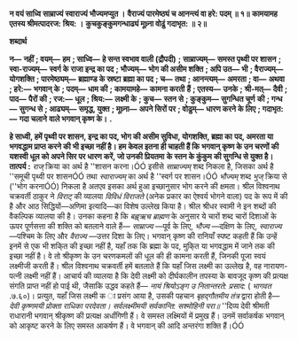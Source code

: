 **न वयं साध्वि साम्राज्यं स्वाराज्यं भौज्यमप्युत ।** **वैराज्यं पारमेष्ठ्यं च आनन्त्यं वा हरे: पदम् ॥ १॥** **कामयामह एतस्य श्रीमत्पादरज: श्रिय: ।** **कुचकुङ्कुमगन्धाढ्यं मूध्र्ना वोढुं गदाभृत: ॥ २॥** 

**शब्दार्थ** 

**न—** **नहीं** **; वयम्—** **हम** **; साध्वि—** **हे सन्त स्वभाव वाली (द्रौपदी)** **; साम्राज्यम्—** **समस्त पृथ्वी पर शासन** **; स्वा-राज्यम्—** **स्वर्ग के** **राजा इन्द्र का पद** **; भौज्यम्—** **भोग की असीम शक्ति** **; अपि उत—** **भी** **; वैराज्यम्—** **योगशक्ति** **; पारमेष्ठ्यम्—** **ब्रह्माण्ड के स्रष्टा** **ब्रह्मा का पद** **; च—** **तथा** **; आनन्त्यम्—** **अमरता** **; वा—** **अथवा** **; हरे:—** **भगवान् के** **; पदम्—** **धाम की** **; कामयामहे—** **कामना करती** **हैं** **; एतस्य—** **उनके** **; श्री-मत्—** **दैवी** **; पाद—** **पैरों की** **; रज:—** **धूल** **; श्रिय:—** **लक्ष्मी के** **; कुच—** **स्तन से** **; कुङ्कुम—** **सुगन्धित चूर्ण** **की** **; गन्ध—** **सुगन्ध से** **; आढ्यम्—** **समृद्ध, युक्त** **; मूध्र्ना—** **अपने सिरों पर** **; वोढुम्—** **धारण करने के लिए** **; गदाभृत:—** **गदा चलाने** **वाले भगवान् कृष्ण के।** **.** 

**हे साध्वी, हमें पृथ्वी पर शासन, इन्द्र का पद, भोग की असीम सुविधा, योगशक्ति, ब्रह्मा का** **पद, अमरता या भगवद्धाम प्राप्त करने की भी इच्छा नहीं है। हम केवल इतना ही चाहती हैं कि** **भगवान् कृष्ण के उन चरणों की यशस्वी धूल को अपने सिर पर धारण करें, जो उनकी प्रियतमा** **के स्तन के कुंकुम की सुगन्धि से युक्त है।** **तात्पर्य :** *राज्* क्रिया का अर्थ है ''शासन करना।ÓÓ इसीसे *साम्राज्यम्* शब्द निकला है, जिसका अर्थ है ''समूची पृथ्वी पर शासनÓÓ तथा *स्वाराज्यम्* का अर्थ है ''स्वर्ग पर शासन।ÓÓ *भौज्यम्* शब्द *भुज्*  क्रिया से (''भोग करनाÓÓ) निकला है अतएव इसका अर्थ हुआ इच्छानुसार भोग करने की क्षमता। श्रील विश्वनाथ चक्रवर्ती ठाकुर ने *विराट्* की व्यालया *विविधं विराजते* (अनेक प्रकार का ऐश्वर्य भोगने वाला) पद के रूप में की है और आठ सिद्धियों—अणिमा इत्यादि—का विशेष उल्लेख किया है। श्रील श्रीधर स्वामी ने इन शब्दों की वैकल्पिक व्यालया की है। उनका कहना है कि *बह्व्ऋच* *ब्राह्मण* के अनुसार ये चारों शब्द चारों दिशाओं के ऊपर पूर्णसत्ता की शक्ति को बतलाने वाले हैं— *साम्राज्य* —पूर्व के लिए, *भौज्य* —दक्षिण के लिए, *स्वाराज्य* —पश्चिम के लिए और *वैराज्य* —उत्तर दिशा के लिए। भगवान् कृष्ण की रानियाँ स्पष्ट कहती हैं कि उन्हें इनमें से एक भी शकि्त की इच्छा नहीं है, यहाँ तक कि ब्रह्मा के पद, मुकि्त या भगवद्धाम में जाने तक की इच्छा नहीं है। वे तो श्रीकृष्ण के उन चरणकमलों की धूल की ही कामना करती हैं, जिनकी पूजा स्वयं लक्ष्मीजी करती हैं। श्रील विश्वनाथ चक्रवर्ती हमें बतलाते हैं कि यहाँ जिस लक्ष्मी का उल्लेख है, वह नारायण-पत्नी लक्ष्मी नहीं हैं। आचार्य की व्यालया है कि देवी लक्ष्मी को दीर्घकालीन तपस्या के बावजूद कृष्ण की प्रत्यक्ष संगति प्राप्त नहीं हो पाई थी, जैसाकि उद्धव कहते हैं— *नायं श्रियोऽङ्ग उ नितान्तरते: प्रसाद:* ( *भागवत*  .७.६०)। प्रत्युत, यहाँ जिस लक्ष्मी क ा प्रसंग आया है, उसकी पहचान *बृहद्गौतमीय तंत्र* द्वारा होती है— *देवी कृष्णमयी प्रोक्ता राधिका परदेवता।* *सर्वलक्ष्मीमयी सर्वकान्ति: सश्मोहिनी परा॥* ''दिव्य देवी श्रीमती राधारानी भगवान् श्रीकृष्ण की प्रत्यक्ष अर्धांगिणी हैं। वे समस्त लक्ष्मियों में प्रमुख हैं। उनमें सर्वाकर्षक भगवान् को आकृष्ट करने के लिए समस्त आकर्षण हैं। वे भगवान् की आदि अन्तरंगा शक्ति हैं।ÓÓ  
